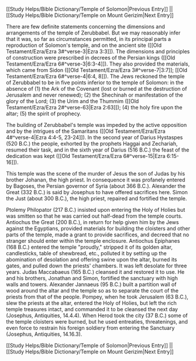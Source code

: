 [[Study Helps/Bible Dictionary/Temple of Solomon|Previous Entry]]  ||  [[Study Helps/Bible Dictionary/Temple on Mount Gerizim|Next Entry]]

 There are few definite statements concerning the dimensions and arrangements of the temple of Zerubbabel. But we may reasonably infer that it was, so far as circumstances permitted, in its principal parts a reproduction of Solomon's temple, and on the ancient site ([[Old Testament/Ezra/Ezra 3#^verse-3|Ezra 3:3]]). The dimensions and principles of construction were prescribed in decrees of the Persian kings ([[Old Testament/Ezra/Ezra 6#^verse-3|6:3-4]]). They also provided the materials, which came from Sidon ([[Old Testament/Ezra/Ezra 3#^verse-7|3:7]]; [[Old Testament/Ezra/Ezra 6#^verse-4|6:4, 8]]). The Jews reckoned the temple of Zerubbabel to be in five points inferior to the temple of Solomon: in the absence of (1) the Ark of the Covenant (lost or burned at the destruction of Jerusalem and never renewed); (2) the Shechinah or manifestation of the glory of the Lord; (3) the Urim and the Thummim ([[Old Testament/Ezra/Ezra 2#^verse-63|Ezra 2:63]]); (4) the holy fire upon the altar; (5) the spirit of prophecy.

 The building of Zerubbabel's temple was impeded by the active opposition and by the intrigues of the Samaritans ([[Old Testament/Ezra/Ezra 4#^verse-4|Ezra 4:4-5, 23-24]]). In the second year of Darius Hystaspes (520 B.C.) the people, exhorted by the prophets Haggai and Zechariah, resumed their task, and in the sixth year of Darius (516 B.C.) the feast of the dedication was kept ([[Old Testament/Ezra/Ezra 6#^verse-15|Ezra 6:15-16]]).

 This temple was the scene of the murder of Jesus the son of Judas by his brother Johanan, the high priest. In consequence it was profanely entered by Bagoses, the Persian governor of Syria (about 366 B.C.). Alexander the Great (332 B.C.) is said by Josephus to have offered sacrifices here. Simon the Just (about 300 B.C.), the high priest, repaired and fortified the temple.

 Ptolemy Philopator (217 B.C.) insisted upon entering the Holy of Holies but was smitten so that he was carried out half-dead from the temple courts. Antiochus the Great (200 B.C.), in return for help given him by the Jews against the Egyptians, provided materials for building the cloisters and other parts of the temple, made a grant to provide sacrifices, and decreed that no stranger should enter within the temple enclosure. Antiochus Epiphanes (168 B.C.) entered the temple "proudly," stripped it of its golden altar, candlesticks, table of shewbread, etc., polluted it by setting up the abomination of desolation and offering swine upon the altar, burned its gates, and pulled down the priests' chambers. It was left desolate for three years. Judas Maccabaeus (165 B.C.) cleansed it and restored it to use. He and his brothers, Jonathan and Simon, fortified the sanctuary with high walls and towers. Alexander Jannaeus (95 B.C.) built a partition wall of wood around the altar and the temple so as to separate the court of the priests from that of the people. Pompey, when he took Jerusalem (63 B.C.), slew the priests at the altar, entered the Holy of Holies, but left the rich temple treasures intact, and commanded it to be cleansed the next day (Josephus, Antiquities, 14.4.4). When Herod took the city (37 B.C.) some of the temple cloisters were burned, but he used entreaties, threatenings, and even force to restrain his foreign soldiery from entering the Sanctuary (Josephus, Antiquities, 14.16.3).

[[Study Helps/Bible Dictionary/Temple of Solomon|Previous Entry]]  ||  [[Study Helps/Bible Dictionary/Temple on Mount Gerizim|Next Entry]]
